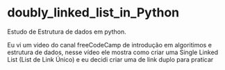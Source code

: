 # doubly_linked_list_in_Python

Estudo de Estrutura de dados em python.

Eu vi um video do canal freeCodeCamp de introdução em algoritimos e estrutura de dados, nesse vídeo ele mostra como criar uma Single Linked List (List de Link Único) e eu decidi criar uma de link duplo para praticar
